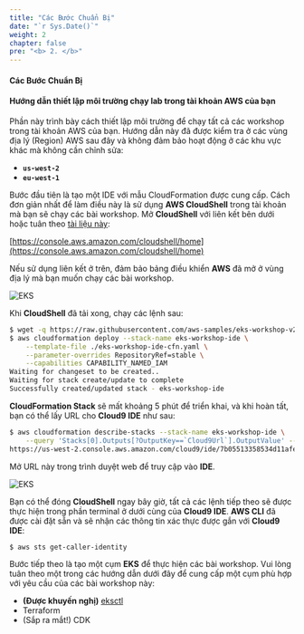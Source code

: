 ```yaml
---
title: "Các Bước Chuẩn Bị"
date: "`r Sys.Date()`"
weight: 2
chapter: false
pre: "<b> 2. </b>"
---
```


#### **Các Bước Chuẩn Bị**

#### **Hướng dẫn thiết lập môi trường chạy lab trong tài khoản AWS của bạn**

Phần này trình bày cách thiết lập môi trường để chạy tất cả các workshop trong tài khoản AWS của bạn. Hướng dẫn này đã được kiểm tra ở các vùng địa lý (Region) AWS sau đây và không đảm bảo hoạt động ở các khu vực khác mà không cần chỉnh sửa:

- **`us-west-2`**
- **`eu-west-1`**

Bước đầu tiên là tạo một IDE với mẫu CloudFormation được cung cấp. Cách đơn giản nhất để làm điều này là sử dụng **AWS CloudShell** trong tài khoản mà bạn sẽ chạy các bài workshop. Mở **CloudShell** với liên kết bên dưới hoặc tuân theo [tài liệu này](https://docs.aws.amazon.com/cloudshell/latest/userguide/getting-started.html#launch-region-shell):

[https://console.aws.amazon.com/cloudshell/home](https://console.aws.amazon.com/cloudshell/home)


Nếu sử dụng liên kết ở trên, đảm bảo bảng điều khiển **AWS** đã mở ở vùng địa lý mà bạn muốn chạy các bài workshop.

![EKS](/images/1/00015.png?featherlight=false&width=90pc)

Khi **CloudShell** đã tải xong, chạy các lệnh sau:

```bash test=false
$ wget -q https://raw.githubusercontent.com/aws-samples/eks-workshop-v2/stable/lab/cfn/eks-workshop-ide-cfn.yaml -O eks-workshop-ide-cfn.yaml
$ aws cloudformation deploy --stack-name eks-workshop-ide \
    --template-file ./eks-workshop-ide-cfn.yaml \
    --parameter-overrides RepositoryRef=stable \
    --capabilities CAPABILITY_NAMED_IAM
Waiting for changeset to be created..
Waiting for stack create/update to complete
Successfully created/updated stack - eks-workshop-ide
```

**CloudFormation Stack** sẽ mất khoảng 5 phút để triển khai, và khi hoàn tất, bạn có thể lấy URL cho **Cloud9 IDE** như sau:

```bash test=false
$ aws cloudformation describe-stacks --stack-name eks-workshop-ide \
    --query 'Stacks[0].Outputs[?OutputKey==`Cloud9Url`].OutputValue' --output text
https://us-west-2.console.aws.amazon.com/cloud9/ide/7b05513358534d11afeb7119845c5461?region=us-west-2
```

Mở URL này trong trình duyệt web để truy cập vào **IDE**.

![EKS](/images/1/00016.png?featherlight=false&width=90pc)

Bạn có thể đóng **CloudShell** ngay bây giờ, tất cả các lệnh tiếp theo sẽ được thực hiện trong phần terminal ở dưới cùng của **Cloud9 IDE**. **AWS CLI** đã được cài đặt sẵn và sẽ nhận các thông tin xác thực được gắn với **Cloud9 IDE**:

```bash test=false
$ aws sts get-caller-identity
```

Bước tiếp theo là tạo một cụm **EKS** để thực hiện các bài workshop. Vui lòng tuân theo một trong các hướng dẫn dưới đây để cung cấp một cụm phù hợp với yêu cầu của các bài workshop này:
- **(Được khuyến nghị)** [eksctl](./using-eksctl.md)
- Terraform
- (Sắp ra mắt!) CDK
